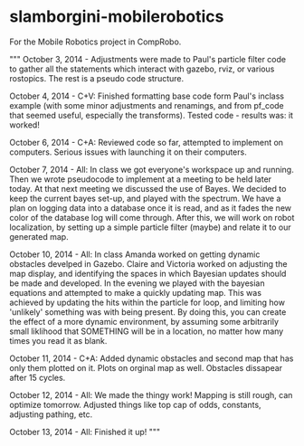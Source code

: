 slamborgini-mobilerobotics
==========================

For the Mobile Robotics project in CompRobo. 

"""
October 3, 2014 - Adjustments were made to Paul's particle filter code 
to gather all the statements which interact with gazebo, rviz, or 
various rostopics.  The rest is a pseudo code structure.

October 4, 2014 - C+V: Finished formatting base code form Paul's inclass example (with some minor adjustments and renamings, and from pf_code that seemed useful, especially the transforms). Tested code - results was: it worked!

October 6, 2014 - C+A: Reviewed code so far, attempted to implement on computers.  Serious issues with launching it on their computers.

October 7, 2014 - All: In class we got everyone's workspace up and running.  Then we wrote pseudocode to implement at a meeting to be held later today.  At that next meeting we discussed the use of Bayes.  We decided to keep the current bayes set-up, and played with the spectrum.  We have a plan on logging data into a database once it is read, and as it fades the new color of the database log will come through.  After this, we will work on robot localization, by setting up a simple particle filter (maybe) and relate it to our generated map.

October 10, 2014 - All: In class Amanda worked on getting dynamic obstacles develped in Gazebo.  Claire and Victoria worked on adjusting the map display, and identifying the spaces in which Bayesian updates should be made and developed.  In the evening we played with the bayesian equations and attempted to make a quickly updating map.  This was achieved by updating the hits within the particle for loop, and limiting how 'unlikely' something was with being present.  By doing this, you can create the effect of a more dynamic environment, by assuming some arbitrarily small liklihood that SOMETHING will be in a location, no matter how many times you read it as blank.

October 11, 2014 - C+A: Added dynamic obstacles and second map that has only them plotted on it. Plots on orginal map as well. Obstacles dissapear after 15 cycles.

October 12, 2014 - All: We made the thingy work!  Mapping is still rough, can optimize tomorrow.  Adjusted things like top cap of odds, constants, adjusting pathing, etc.

October 13, 2014 - All: Finished it up!
"""
